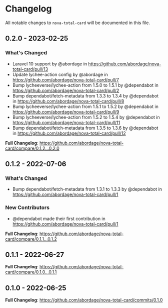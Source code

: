 # Changelog

All notable changes to `nova-total-card` will be documented in this file.

## 0.2.0 - 2023-02-25

### What's Changed

- Laravel 10 support by @abordage in https://github.com/abordage/nova-total-card/pull/13
- Update lychee-action config by @abordage in https://github.com/abordage/nova-total-card/pull/7
- Bump lycheeverse/lychee-action from 1.5.0 to 1.5.1 by @dependabot in https://github.com/abordage/nova-total-card/pull/2
- Bump dependabot/fetch-metadata from 1.3.3 to 1.3.4 by @dependabot in https://github.com/abordage/nova-total-card/pull/8
- Bump lycheeverse/lychee-action from 1.5.1 to 1.5.2 by @dependabot in https://github.com/abordage/nova-total-card/pull/9
- Bump lycheeverse/lychee-action from 1.5.2 to 1.5.4 by @dependabot in https://github.com/abordage/nova-total-card/pull/11
- Bump dependabot/fetch-metadata from 1.3.5 to 1.3.6 by @dependabot in https://github.com/abordage/nova-total-card/pull/12

**Full Changelog**: https://github.com/abordage/nova-total-card/compare/0.1.2...0.2.0

## 0.1.2 - 2022-07-06

### What's Changed

- Bump dependabot/fetch-metadata from 1.3.1 to 1.3.3 by @dependabot in https://github.com/abordage/nova-total-card/pull/1

### New Contributors

- @dependabot made their first contribution in https://github.com/abordage/nova-total-card/pull/1

**Full Changelog**: https://github.com/abordage/nova-total-card/compare/0.1.1...0.1.2

## 0.1.1 - 2022-06-27

**Full Changelog**: https://github.com/abordage/nova-total-card/compare/0.1.0...0.1.1

## 0.1.0 - 2022-06-25

**Full Changelog**: https://github.com/abordage/nova-total-card/commits/0.1.0
